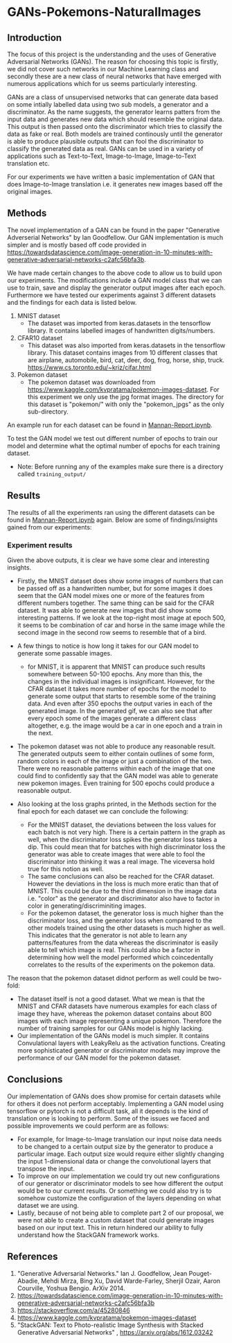 # GANs-Pokemons-NaturalImages

## Introduction

The focus of this project is the understanding and the uses of Generative Adversarial Networks (GANs). The reason for choosing this topic is firstly, we did not cover such networks in our Machine Learning class and secondly these are a new class of neural networks that have emerged with numerous applications which for us seems particularly interesting.

GANs are a class of unsupervised networks that can generate data based on some intially labelled data using two sub models, a generator and a discriminator. As the name suggests, the generator learns patters from the input data and  generates new data which should resemble the original data. This output is then passed onto the discriminator which tries to classify the data as fake or real. Both models are trained continously until the generator is able to produce plausible outputs that can fool the discriminator to classify the generated data as real. GANs can be used in a variety of applications such as Text-to-Text, Image-to-Image, Image-to-Text translation etc.


For our experiments we have written a basic implementation of GAN that does Image-to-Image translation i.e. it generates new images based off the original images.

## Methods

The novel implementation of a GAN can be found in the paper "Generative Adverserial Networks" by Ian Goodfellow. Our GAN implementation is much simpler and is mostly based off code provided in https://towardsdatascience.com/image-generation-in-10-minutes-with-generative-adversarial-networks-c2afc56bfa3b. 

We have made certain changes to the above code to allow us to build upon our experiments. The modifications include a GAN model class that we can use to train, save and display the generator output images after each epoch. Furthermore we have tested our experiments against 3 different datasets and the findings for each data is listed below.

1. MNIST dataset
    * The dataset was imported from keras.datasets in the tensorflow library. It contains labelled images of  handwritten digits/numbers.
2. CFAR10 dataset
    * This dataset was also imported from keras.datasets in the tensorflow library. This dataset contains images from 10 different classes that are airplane, automobile, bird, cat, deer, dog, frog, horse, ship, truck. https://www.cs.toronto.edu/~kriz/cifar.html
3. Pokemon dataset
    * The pokemon dataset was downloaded from https://www.kaggle.com/kvpratama/pokemon-images-dataset. For this experiment we only use the jpg format images. The directory for this dataset is "pokemon/" with only the "pokemon_jpgs" as the only sub-directory.

    
An example run for each dataset can be found in [Mannan-Report.ipynb](https://github.com/sabdulm/GANs-Pokemons-NaturalImages/blob/main/Mannan-Report.ipynb). 
    
To test the GAN model we test out different number of epochs to train our model and determine what the optimal number of epochs for each training dataset. 

* Note: Before running any of the examples make sure there is a directory called `training_output/`

## Results

The results of all the experiments ran using the different datasets can be found in [Mannan-Report.ipynb](https://github.com/sabdulm/GANs-Pokemons-NaturalImages/blob/main/Mannan-Report.ipynb) again. Below are some of findings/insights gained from our experiments:

### Experiment results

Given the above outputs, it is clear we have some clear and interesting insights.

* Firstly, the MNIST dataset does show some images of numbers that can be passed off as a handwritten number, but for some images it does seem that the GAN model mixes one or more of the features from different numbers together. The same thing can be said for the CFAR dataset. It was able to generate new images that did show some interesting patterns. If we look at the top-right most image at epoch 500, it seems to be combination of car and horse in the same image while the second image in the second row seems to resemble that of a bird. 

* A few things to notice is how long it takes for our GAN model to generate some passable images.
    * for MNIST, it is apparent that MNIST can produce such results somewhere between 50-100 epochs. Any more than this, the changes in the individual images is insignificant. However, for the CFAR dataset it takes more number of epochs for the model to generate some output that starts to resemble some of the training data. And even after 350 epochs the output varies in each of the generated image. In the generated gif, we can also see that after every epoch some of the images generate a different class altogether, e.g. the image would be a car in one epoch and a train in the next. 
    
* The pokemon dataset was not able to produce any reasonable result. The generated outputs seem to either contain outlines of some form, random colors in each of the image or just a combination of the two. There were no reasonable patterns within each of the image that one could find to confidently say that the GAN model was able to generate new pokemon images. Even training for 500 epochs could produce a reasonable output.

* Also looking at the loss graphs printed, in the Methods section for the final epoch for each dataset we can conclude the following:
    * For the MNIST dataset, the deviations between the loss values for each batch is not very high. There is a certain pattern in the graph as well, when the discriminator loss spikes the generator loss takes a dip. This could mean that for batches with high discriminator loss the generator was able to create images that were able to fool the discriminator into thinking it was a real image. The viceversa hold true for this notion as well.
    * The same conclusions can also be reached for the CFAR dataset. However the deviations in the loss is much more eratic than that of MNIST. This could be due to the third dimension in the image data i.e. "color" as the generator and discriminator also have to factor in color in generating/discriminiting images.
    * For the pokemon dataset, the generator loss is much higher than the discriminator loss, and the generator loss when compared to the other models trained using the other datasets is much higher as well. This indicates that the generator is not able to learn any patterns/features from the data whereas the discriminator is easily able to tell which image is real. This could also be a factor in determining how well the model performed which coincedentally correlates to the results of the experiments on the pokemon data.

The reason that the pokemon dataset didnot perform as well could be two-fold:
* The dataset itself is not a good dataset. What we mean is that the MNIST and CFAR datasets have numerous examples for each class of image they have, whereas the pokemon dataset contains about 800 images with each image representing a unique pokemon. Therefore the number of training samples for our GANs model is highly lacking. 
* Our implementation of the GANs model is much simpler. It contains Convulational layers with LeakyRelu as the activation functions. Creating more sophisticated generator or discriminator models may improve the performance of our GAN model for the pokemon dataset. 

## Conclusions

Our implementation of GANs does show promise for certain datasets while for others it does not perform acceptably. Implementing a GAN model using tensorflow or pytorch is not a difficult task, all it depends is the kind of translation one is looking to perform. Some of the issues we faced and possible improvements we could perform are as follows:

* For example, for Image-to-Image translation our input noise data needs to be changed to a certain output size by the generator to produce a particular image. Each output size would require either slightly changing the input 1-dimensional data or change the convolutional layers that transpose the input.
* To improve on our implementation we could try out new configurations of our generator or discriminator models to see how different the output would be to our current results. Or something we could also try is to somehow customize the configuration of the layers depending on what dataset we are using.
* Lastly, because of not being able to complete part 2 of our proposal, we were not able to create a custom dataset that could generate images based on our input text. This in return hindered our ability to fully understand how the StackGAN framework works.

## References

1. "Generative Adversarial Networks." Ian J. Goodfellow, Jean Pouget-Abadie, Mehdi Mirza, Bing Xu, David Warde-Farley, Sherjil Ozair, Aaron Courville, Yoshua Bengio. ArXiv 2014.
2. https://towardsdatascience.com/image-generation-in-10-minutes-with-generative-adversarial-networks-c2afc56bfa3b
3. https://stackoverflow.com/a/45280846
4. https://www.kaggle.com/kvpratama/pokemon-images-dataset
5.  "StackGAN: Text to Photo-realistic Image Synthesis with Stacked Generative Adversarial Networks" , https://arxiv.org/abs/1612.03242
